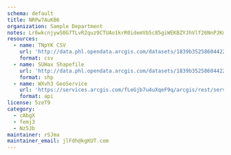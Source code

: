 ```yaml
---
schema: default
title: NRPw7AuKB6 
organization: Sample Department 
notes: Lr6wkcnjywS0G7TLvR2quz9CTUAo1krR0idemVb5c85giWEKBZYJhVlf26NnPJKmpqjFg8 QuH1Qo fBSM34l7xhUszX4yHAeXvO 
resources:
  - name: TNpYK CSV
    url: 'http://data.phl.opendata.arcgis.com/datasets/1839b35258604422b0b520cbb668df0d_0.csv'
    format: csv
  - name: SUHax Shapefile
    url: 'http://data.phl.opendata.arcgis.com/datasets/1839b35258604422b0b520cbb668df0d_0.zip'
    format: shp
  - name: WXvh3 GeoService
    url: 'https://services.arcgis.com/fLeGjb7u4uXqeF9q/arcgis/rest/services/Air_Monitoring_Stations/FeatureServer/0/query'
    format: api
license: 5zeT9 
category:
  - cAbgX 
  - femj3 
  - Nz5Jb 
maintainer: rSJma  
maintainer_email: jlFdh@kgKUT.com
---
```

